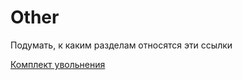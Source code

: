 # Other

Подумать, к каким разделам относятся эти ссылки

[Комплект увольнения](https://habr.com/ru/post/434644/)